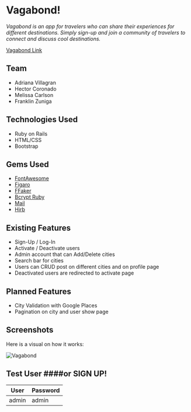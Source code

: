 # Vagabond!

*Vagabond is an app for travelers who can share their experiences for different destinations. Simply sign-up and join a community of travelers to connect and discuss cool destinations.*

[Vagabond Link](https://glacial-ridge-30784.herokuapp.com/)

## Team

- Adriana Villagran
- Hector Coronado
- Melissa Carlson
- Franklin Zuniga

## Technologies Used

- Ruby on Rails
- HTML/CSS
- Bootstrap

## Gems Used

* [FontAwesome](https://github.com/bokmann/font-awesome-rails)
* [Figaro](https://github.com/laserlemon/figaro)
* [FFaker](https://github.com/ffaker/ffaker)
* [Bcrypt Ruby](https://github.com/codahale/bcrypt-ruby)
* [Mail](https://github.com/mikel/mail)
* [Hirb](https://github.com/cldwalker/hirb)

## Existing Features

* Sign-Up / Log-In
* Activate / Deactivate users
* Admin account that can Add/Delete cities
* Search bar for cities
* Users can CRUD post on different cities and on profile page
* Deactivated users are redirected to activate page

## Planned Features

* City Validation with Google Places
* Pagination on city and user show page


## Screenshots

Here is a visual on how it works:

![Vagabond](/assets/images/Vagabond.png)

## Test User ####or SIGN UP!

User | Password
--- | ---
admin | admin
